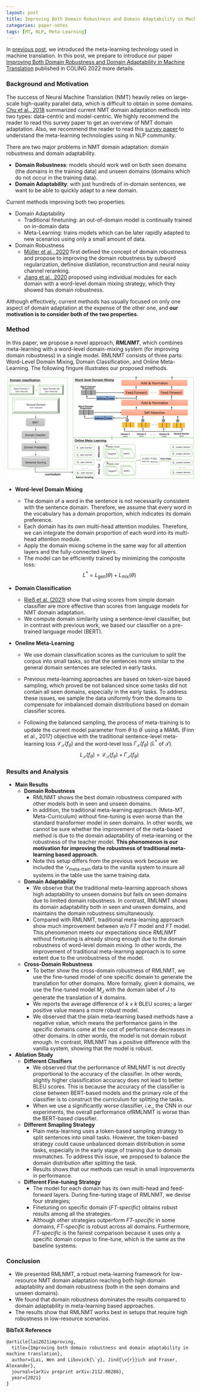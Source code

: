 ```yaml
---
layout: post
title: Improving Both Domain Robustness and Domain Adaptability in Machine Translation
categories: paper-notes
tags: [MT, NLP, Meta-Learning]
---
```


In [previous post](https://lavine-lmu.github.io/lavine_blog/notes/2022/08/20/Meta-Learning-for-Low-Resource-Neural-Machine-Translation.html), we introduced the meta-learning technology used in machine translation. In this post, we prepare to introduce our paper [Improving Both Domain Robustness and Domain Adaptability in Machine Translation](https://arxiv.org/pdf/2112.08288.pdf) published in COLING 2022 more details.

### Background and Motivation

The success of Neural Machine Translation (NMT) heavily relies on large-scale high-quality parallel data, which is difficult to obtain in some domains. [Chu et al., 2018](https://aclanthology.org/C18-1111/) summarized current NMT domain adaptation methods into two types: data-centric and model-centric. We highly recommend the reader to read this survey paper to get an overview of NMT domain adaptation. Also, we recommend the reader to read this [survey paper](https://arxiv.org/abs/2007.09604) to understand the meta-learning technologies using in NLP community.

There are two major problems in NMT domain adaptation: domain robustness and domain adaptability.

+ **Domain Robustness**: models should work well on both seen domains (the domains in the training data) and unseen domains (domains which do not occur in the training data).
+ **Domain Adaptability**: with just hundreds of in-domain sentences, we want to be able to quickly adapt to a new domain. 

Current methods improving both two properties:

+ Domain Adaptability
  + Traditional finetuning: an out-of-domain model is continually trained on in-domain data
  + Meta-Learning: trains models which can be later rapidly adapted to new scenarios using only a small amount of data.
+ Domain Robustness
  + [Müller et al., 2020](https://aclanthology.org/2020.amta-research.14.pdf) first defined the concept of domain robustness and propose to improving the domain robustness by subword regularization, definsive distilation, reconstruction and neural noisy channel reranking.
  + [Jiang et al., 2020](https://doi.org/10.18653/v1/2020.acl-main.165) proposed using individual modules for each domain with a word-level domain mixing strategy, which they showed has domain robustness.

Although effectively, current methods has usually focused on only one aspect of domain adaptation at the expense of the other one, and **our motivation is to consider both of the two properties**.

### Method

In this paper, we propose a novel approach, ***RMLNMT***, which combines meta-learning with a word-level domain-mixing system (for improving domain robustness) in a single model. RMLNMT consists of three parts: Word-Level Domain Mixing, Domain Classification, and Online Meta-Learning. The following fingure illustrates our proposed methods.

![](https://github.com/lavine-lmu/lavine_blog/raw/main/assets/paper-notes/2022-08-22-RMLNMT/lai-2022.png)

+ **Word-level Domain Mixing**
  + The domain of a word in the sentence is not necessarily consistent with the sentence domain. Therefore, we assume that every word in the vocabulary has a domain proportion, which indicates its domain preference.
  + Each domain has its own multi-head attention modules. Therefore, we can integrate the domain proportion of each word into its multi-head attention module.
  + Apply the domain mixing scheme in the same way for all attention layers and the fully-connected layers.
  + The model can be efficiently trained by minimizing the composite loss: $$L^{*}=L_{\mathrm{gen}}(\theta)+L_{\mathrm{mix}}(\theta)$$

+ **Domain Classification**

  + [Rieß et al. (2021)](https://aclanthology.org/2021.mtsummit-research.15.pdf) show that using scores from simple domain classifier are more effective than scores from language models for NMT domain adaptation.
  + We compute domain similarity using a sentence-level classifier, but in contrast with previous work, we based our classifier on a pre-trained language model (BERT).

+ **Oneline Meta-Learning**

  + We use domain classification scores as the curriculum to split the corpus into small tasks, so that the sentences more similar to the general domain sentences are selected in early tasks.

  + Previous meta-learning approaches are based on token-size based sampling, which proved be not balanced since some tasks did not contain all seen domains, especially in the early tasks. To address these issues, we sample the data uniformly from the domains to compensate for imbalanced domain distributions based on domain classifier scores.

  + Following the balanced sampling, the process of meta-training is to update the current model parameter from $\theta$ to $\theta^{\prime}$ using a MAML (Finn et al., 2017) objective with the traditional sentence-level meta-learning loss $\mathcal{L}_{\mathcal{T}}\left(f_{\theta}\right)$ and the word-level loss $\Gamma_{\mathcal{T}}\left(f_{\theta}\right)$ ($L^{*}$ of $\mathcal{T}$).
    $$
    L_{\mathcal{T}}\left(f_{\theta}\right) = \mathcal{L}_{\mathcal{T}}\left(f_{\theta}\right) +  \Gamma_{\mathcal{T}}\left(f_{\theta}\right)
    $$

### Results and Analysis

+ **Main Results**
  + **Domain Robustness**
    + RMLNMT shows the best domain robustness compared with other models both in seen and unseen domains.
    + In addition, the traditional meta-learning approach (Meta-MT, Meta-Curriculum) without fine-tuning is even worse than the standard transformer model in seen domains. In other words, we cannot be sure whether the improvement of the meta-based method is due to the domain adaptability of meta-learning or the robustness of the teacher model. **This phenomenon is our motivation for improving the robustness of traditional meta-learning based approach.** 
    + Note this setup differs from the previous work because we included the $\mathcal{D}_{\text {meta-train }}$ data to the vanilla system to insure all systems in the table use the same training data.
  + **Domain Adaptability**
    + We observe that the traditional meta-learning approach shows high adaptability to unseen domains but fails on seen domains due to limited domain robustness. In contrast, RMLNMT shows its domain adaptability both in seen and unseen domains, and maintains the domain robustness simultaneously.
    + Compared with RMLNMT, traditional meta-learning approach show much improvement between *w/o FT* model and *FT* model. This phenomenon meets our expectations since *RMLNMT* without finetuning is already strong enough due to the domain robustness of word-level domain mixing. In other words, the improvement of traditional meta-learning approach is to some extent due to the unrobustness of the model.
  + **Cross-Domain Robustness**
    + To better show the cross-domain robustness of RMLNMT, we use the fine-tuned model of one specific domain to generate the translation for other domains. More formally, given $k$ domains, we use the fine-tuned model $M_{J}$ with the domain label of $J$ to generate the translation of $k$ domains.
    + We reports the average difference of $k \times k$ BLEU scores; a larger positive value means a more robust model. 
    + We observed that the plain meta-learning based methods have a negative value, which means the performance gains in the specific domains come at the cost of performance decreases in other domains. In other words, the model is not domain robust enough. In contrast, RMLNMT has a positive difference with the vanilla system, showing that the model is robust.
+ **Ablation Study**
  + **Different Clssifiers**
    + We observed that the performance of RMLNMT is not directly proportional to the accuracy of the classifier. In other words, slightly higher classification accuracy does not lead to better BLEU scores. This is because the accuracy of the classifier is close between BERT-based models and the primary role of the classifier is to construct the curriculum for splitting the tasks.
    + When we use a significantly worse classifier, i.e., the CNN in our experiments, the overall performance ofRMLNMT is worse than the BERT-based classifier.
  + **Different Smapling Strategy**
    + Plain meta-learning uses a token-based sampling strategy to split sentences into small tasks. However, the token-based strategy could cause unbalanced domain distribution in some tasks, especially in the early stage of training due to domain mismatches. To address this issue, we proposed to balance the domain distribution after splitting the task.
    + Results shows that our methods can result in small improvements in performance.
  + **Different Fine-tuning Strategy**
    + The model for each domain has its own multi-head and feed-forward layers. During fine-tuning stage of RMLNMT, we devise four strategies;
    + Finetuning on specific domain (*FT-specific*) obtains robust results among all the strategies.
    + Although other strategies outperform *FT-specific* in some domains, *FT-specific* is robust across all domains. Furthermore, *FT-specific* is the fairest comparison because it uses only a specific domain corpus to fine-tune, which is the same as the baseline systems.

### Conclusion

+ We presented RMLNMT, a robust meta-learning framework for low-resource NMT domain adaptation reaching both high domain adaptability and domain robustness (both in the seen domains and unseen domains).
+ We found that domain robustness dominates the results compared to domain adaptability in meta-learning based approaches.
+ The results show that RMLNMT works best in setups that require high robustness in low-resource scenarios. 



__BibTeX Reference__

```bibtext
@article{lai2021improving,
  title={Improving both domain robustness and domain adaptability in machine translation},
  author={Lai, Wen and Libovick{\`y}, Jind{\v{r}}ich and Fraser, Alexander},
  journal={arXiv preprint arXiv:2112.08288},
  year={2021}
}
```

